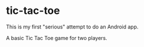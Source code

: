# tic-tac-toe

This is my first "serious" attempt to do an Android app.

A basic Tic Tac Toe game for two players.
